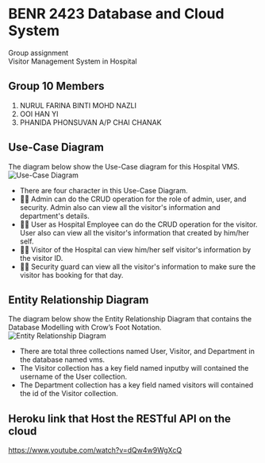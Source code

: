 # BENR 2423 Database and Cloud System
Group assignment <br />
Visitor Management System in Hospital

## Group 10 Members
1. NURUL FARINA BINTI MOHD NAZLI
2. OOI HAN YI
3. PHANIDA PHONSUVAN A/P CHAI CHANAK

## Use-Case Diagram
The diagram below show the Use-Case diagram for this Hospital VMS.
![Use-Case Diagram](https://github.com/OoiHanYi/assignment/blob/master/Diagram/Use-Case%20Diagram.png)

* There are four character in this Use-Case Diagram.
* 🧑‍⚕️ Admin can do the CRUD operation for the role of admin, user, and security. Admin also can view all the visitor's information and department's details.
* 👨‍💻 User as Hospital Employee can do the CRUD operation for the visitor. User also can view all the visitor's information that created by him/her self.
* 🙋‍♂️ Visitor of the Hospital can view him/her self visitor's information by the visitor ID.
* 👮‍♂️ Security guard can view all the visitor's information to make sure the visitor has booking for that day.

## Entity Relationship Diagram
The diagram below show the Entity Relationship Diagram that contains the Database Modelling with Crow’s Foot Notation.
![Entity Relationship Diagram](https://github.com/OoiHanYi/assignment/blob/master/Diagram/Entity%20Relationship%20Diagram.png)

* There are total three collections named User, Visitor, and Department in the database named vms.
* The Visitor collection has a key field named inputby will contained the username of the User collection.
* The Department collection has a key field named visitors will contained the id of the Visitor collection.

## Heroku link that Host the RESTful API on the cloud
https://www.youtube.com/watch?v=dQw4w9WgXcQ